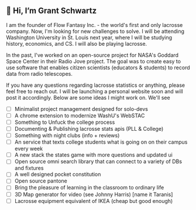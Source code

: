 ## 👋 Hi, I’m Grant Schwartz

I am the founder of Flow Fantasy Inc. - the world's first and only lacrosse company. Now, I'm looking for new challenges to solve. I will be attending Washington University in St. Louis next year, where I will be studying history, economics, and CS. I will also be playing lacrosse.

In the past, I've worked on an open-source project for NASA's Goddard Space Center in their Radio Jove project. The goal was to create easy to use software that enables citizen scientists (educators & students) to record data from radio telescopes.

If you have any questions regarding lacrosse statistics or anything, please feel free to reach out. I will be launching a personal website soon and will post it accordingly. Below are some ideas I might work on. We'll see

- [ ] Minimalist project management designed for solo-devs
- [ ] A chrome extension to modernize WashU's WebSTAC
- [ ] Something to Unfuck the college process
- [ ] Documenting & Publishing lacrosse stats apis (PLL & College)
- [ ] Something with night clubs (info + reviews)
- [ ] An service that texts college students what is going on on their campus every week
- [ ] A new stack the states game with more questions and updated ui
- [ ] Open source omni search library that can connect to a variety of DBs and fixtures
- [ ] A well designed pocket constitution
- [ ] Open source pantone
- [ ] Bring the pleasure of learning in the classroom to ordinary life
- [ ] 3D Map generator for video (see Johnny Harris) [name it Taranis]
- [ ] Lacrosse equipment equivalent of IKEA (cheap but good enough)
